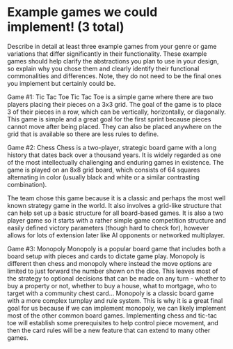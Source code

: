 # Example games we could implement! (3 total)

Describe in detail at least three example games from your genre or game variations that differ significantly in their functionality. These example games should help clarify the abstractions you plan to use in your design, so explain why you chose them and clearly identify their functional commonalities and differences. Note, they do not need to be the final ones you implement but certainly could be.


Game #1: Tic Tac Toe
Tic Tac Toe is a simple game where there are two players placing their pieces on a 3x3 grid. The goal of the game is to place 3 of their pieces in a row, which can be vertically, horizontally, or diagonally. This game is simple and a great goal for the first sprint because pieces cannot move after being placed. They can also be placed anywhere on the grid that is available so there are less rules to define.

Game #2: Chess
 Chess is a two-player, strategic board game with a long history that dates back over a thousand years. It is widely regarded as one of the most intellectually challenging and enduring games in existence. The game is played on an 8x8 grid board, which consists of 64 squares alternating in color (usually black and white or a similar contrasting combination).

The team chose this game because it is a classic and perhaps the most well known strategy game in the world. It also involves a grid-like structure that can help set up a basic structure for all board-based games. It is also a two player game so it starts with a rather simple game competition structure and easily defined victory parameters (though hard to check for), however allows for lots of extension later like AI opponents or networked multiplayer.

Game #3: Monopoly
Monopoly is a popular board game that includes both a board setup with pieces and cards to dictate game play. Monopoly is different then chess and monopoly where instead the move options are limited to just forward the number shown on the dice. This leaves most of the strategy to optional decisions that can be made on any turn - whether to buy a property or not, whether to buy a house, what to mortgage, who to target with a community chest card… Monopoly is a classic board game with a more complex turnplay and rule system. This is why it is a great final goal for us because if we can implement monopoly, we can likely implement most of the other common board games. Implementing chess and tic-tac toe will establish some prerequisites to help control piece movement, and then the card rules will be a new feature that can extend to many other games.

